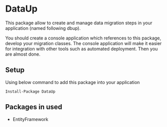 # DataUp

This package allow to create and manage data migration steps in your application (named following dbup).

You should create a console application which references to this package, develop your migration classes. The console application will make it easier for integration with other tools such as automated deployment. Then you are almost done.

## Setup

Using below command to add this package into your application

`Install-Package DataUp`

## Packages in used
- EntityFramework

